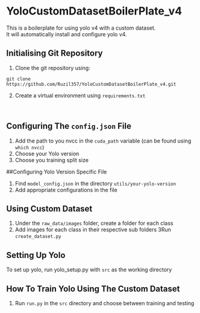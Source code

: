 # YoloCustomDatasetBoilerPlate_v4


This is a boilerplate for using yolo v4 with a custom dataset. <br/>
It will automatically install and configure yolo v4.

## Initialising Git Repository  
1) Clone the git repository using:
```
git clone https://github.com/Ruzil357/YoloCustomDatasetBoilerPlate_v4.git
```
2) Create a virtual environment using `requirements.txt`
<br/>

## Configuring The `config.json` File
1) Add the path to you nvcc in the `cuda_path` variable (can be found using `which nvcc`)
2) Choose your Yolo version
3) Choose you training split size

##Configuring Yolo Version Specific File
1) Find `model_config.json` in the directory `utils/your-yolo-version`
2) Add appropriate configurations in the file

## Using Custom Dataset
1) Under the `raw_data/images` folder, create a folder for each class
2) Add images for each class in their respective sub folders
3Run `create_dataset.py`

## Setting Up Yolo
To set up yolo, run yolo_setup.py with `src` as the working directory<br/>

## How To Train Yolo Using The Custom Dataset
1) Run `run.py` in the `src` directory and choose between training and testing